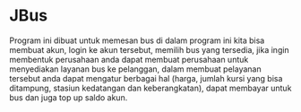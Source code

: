 
# JBus


Program ini dibuat untuk memesan bus di dalam program ini kita bisa membuat akun, login ke akun tersebut, memilih bus yang tersedia, jika ingin membentuk perusahaan anda dapat membuat perusahaan untuk menyediakan layanan bus ke pelanggan, dalam membuat pelayanan tersebut anda dapat mengatur berbagai hal (harga, jumlah kursi yang bisa ditampung, stasiun kedatangan dan keberangkatan), dapat membayar untuk bus dan juga top up saldo akun. 
